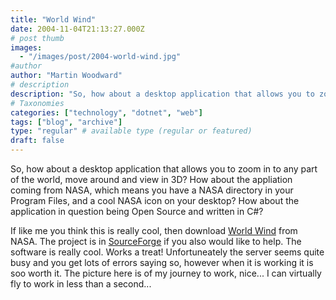 ```yaml
---
title: "World Wind"
date: 2004-11-04T21:13:27.000Z
# post thumb
images:
  - "/images/post/2004-world-wind.jpg"
#author
author: "Martin Woodward"
# description
description: "So, how about a desktop application that allows you to zoom in to any part of the world, move around and view in 3D."
# Taxonomies
categories: ["technology", "dotnet", "web"]
tags: ["blog", "archive"]
type: "regular" # available type (regular or featured)
draft: false
---
```

[](http://www.woodwardweb.com/moblog/world_wind.html)So, how about a desktop application that allows you to zoom in to any part of the world, move around and view in 3D?  How about the appliation coming from NASA, which means you have a NASA directory in your Program Files, and a cool NASA icon on your desktop?  How about the application in question being Open Source and written in C#?

If like me you think this is really cool, then download [World Wind](http://learn.arc.nasa.gov/worldwind/) from NASA.  The project is in [SourceForge](http://sourceforge.net/projects/nasa-exp/) if you also would like to help.  The software is really cool.  Works a treat!  Unfortuneately the server seems quite busy and you get lots of errors saying so, however when it is working it is soo worth it.  The picture here is of my journey to work, nice...  I can virtually fly to work in less than a second...